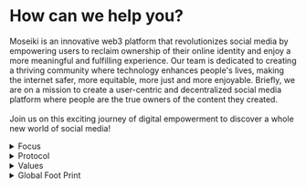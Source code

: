 # How can we help you?

Moseiki is an innovative web3 platform that revolutionizes social media by empowering users to reclaim ownership of their online identity and enjoy a more meaningful and fulfilling experience. Our team is dedicated to creating a thriving community where technology enhances people's lives, making the internet safer, more equitable, more just and more enjoyable. Briefly, we are on a mission to create a user-centric and decentralized social media platform where people are the true owners of the content they created.\
\
Join us on this exciting journey of digital empowerment to discover a whole new world of social media!

<details>

<summary>Focus</summary>

At Moseiki, we're all about putting the power back in the hands of the people and supporting their creativity with advanced tools for them to reach limitless possibilities. Our focus is on creating a fun and fair social media experience combining user friendly interfaces of Web2 apps with the capabilities of Web3 technologies where users can truly own and control their digital identities and content.

</details>

<details>

<summary>Protocol</summary>

Moseiki is a decentralized social media platform that prioritizes user privacy and empowerment. Our blockchain technology allows users to own and monetize their data. This way we’re appreciating the value they created. Moseiki offers unique features such as NFTs, Social Finance, Daily Apps, Monetization, and Digital Identities. We are committed to transparency and security, and actively seek user input on platform decisions through community voting. Developers are more than welcome to contribute to Moseiki's growth.

</details>

<details>

<summary>Values</summary>

Moseiki is a social media platform that empowers users, promotes fairness and security, fosters innovation, and leverages cutting-edge technologies like blockchain. We believe in putting our users first and creating a more equitable and inclusive social media landscape.

</details>

<details>

<summary>Global Foot Print</summary>

We celebrate diversity and inclusion. We are dedicated to creating a welcoming environment where everyone is valued and respected. The end game is to shape the future of social media. It’s a task we can’t achieve without your contribution.

Together, we can rewrite the rules and create a digital world that puts people first, co-existing with digital tools to support them.

Join us in this journey to create a mosaic of creativity, transformation, constant curiosity, and change.

</details>

